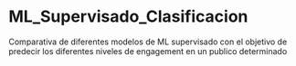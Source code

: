 # ML_Supervisado_Clasificacion
Comparativa de diferentes modelos de ML supervisado con el objetivo de predecir los diferentes niveles de engagement en un publico determinado

